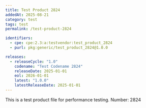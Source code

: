 ```yaml
---
title: Test Product 2824
addedAt: 2025-08-21
category: test
tags: test
permalink: /test-product-2824

identifiers:
  - cpe: cpe:2.3:a:testvendor:test_product_2824
  - purl: pkg:generic/test_product_2824@1.0.0

releases:
  - releaseCycle: "1.0"
    codename: "Test Codename 2824"
    releaseDate: 2025-01-01
    eol: 2026-01-01
    latest: "1.0.0"
    latestReleaseDate: 2025-01-01
---
```


This is a test product file for performance testing. Number: 2824
